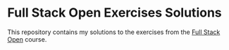 # Full Stack Open Exercises Solutions

This repository contains my solutions to the exercises from the [Full Stack Open](https://fullstackopen.com/en/) course.



